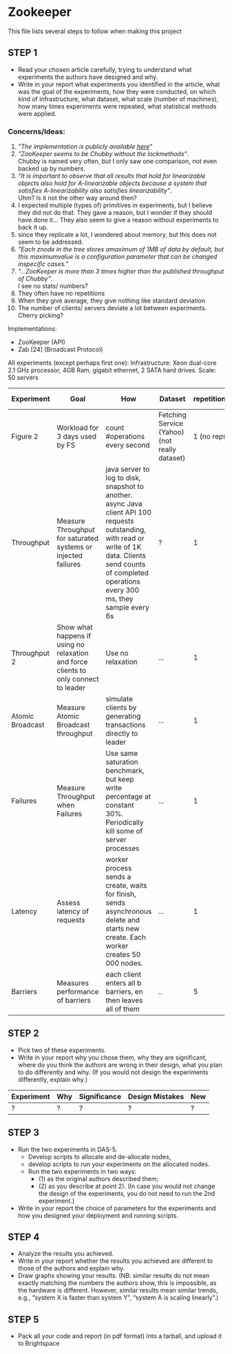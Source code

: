 # Zookeeper
This file lists several steps to follow when making this project

## STEP 1
 - Read your chosen article carefully, trying to understand what experiments the authors have designed and why. 
 - Write in your report what experiments you identified in the article, what was the goal of the experiments, how they were conducted, on which kind of infrastructure, what dataset, what scale (number of machines), how many times experiments were repeated, what statistical methods were applied.

### Concerns/Ideas:
 1. *"The implementation is publicly available [here](http://hadoop.apache.org/zookeeper)"*
 2. *"ZooKeeper seems to be Chubby without the lockmethods"*.  
Chubby is named very often, but I only saw one comparison, not even backed up by numbers.
 3. *"It is important to observe that all results that hold for linearizable objects also hold for A-linearizable objects because a system that satisfies A-linearizability also satisfies linearizability"*.  
Uhm? Is it not the other way around then?
 4. I expected multiple (types of) primitives in experiments, but I believe they did not do that. They gave a reason, but I wonder if they should have done it... They also seem to give a reason without experiments to back it up.
 5. since they replicate a lot, I wondered about memory, but this does not seem to be addressed.
 6. *"Each znode in the tree stores amaximum of 1MB of data by default, but this maximumvalue is a configuration parameter that can be changed inspecific cases."*
 7. *"...ZooKeeper is more than 3 times higher than the published throughput of Chubby"*.  
I see no stats/ numbers?
 8. They often have no repetitions
 9. When they give average, they give nothing like standard deviation
 10. The number of clients/ servers deviate a lot between experiments. Cherry picking?

Implementations:
 - ZooKeeper (API)
 - Zab \[24\] (Broadcast Protocol)

All experiments (except perhaps first one):
 Infrastructure: Xeon dual-core 2.1 GHz processor, 4GB Ram, gigabit ethernet, 2 SATA hard drives.
 Scale: 50 servers

|Experiment|Goal|How|Dataset|repetitions|statistical methods|Scale (if different)|
|---|---|---|---|---|---|---|
|Figure 2|Workload for 3 days used by FS|count #operations every second|Fetching Service (Yahoo) (not really dataset)|1 (no reps)|frequencies?|?|
|Throughput|Measure Throughput for saturated systems or injected failures|java server to log to disk, snapshot to another. async Java client API 100 requests outstanding, with read or write of 1K data. Clients send counts of completed operations every 300 ms, they sample every 6s|?|1|frequencies?|35 machines to simulate 250 simultaneous clients|
|Throughput 2|Show what happens if using no relaxation and force clients to only connect to leader|Use no relaxation|...|1|frequencies|-|
|Atomic Broadcast|Measure Atomic Broadcast throughput|simulate clients by generating transactions directly to leader|...|1|Average + min, max value|-|
|Failures|Measure Throughput when Failures|Use same saturation benchmark, but keep write percentage at constant 30%. Periodically kill some of server processes|...|1|Frequencies|5 machines|
|Latency|Assess latency of requests|worker process sends a create, waits for finish, sends asynchronous delete and starts new create. Each worker creates 50 000 nodes.|...|1|throughput = no. requests completed / total time to complete|3, 5, 7, 9 servers combined with 1, 10, 20 workers|
|Barriers|Measures performance of barriers|each client enters all b barriers, en then leaves all of them|..|5|Average|50, 100, 200 clients|



## STEP 2
 - Pick two of these experiments. 
 - Write in your report why you chose them, why they are significant, where do you think the authors are wrong in their design, what you plan to do differently and why. (If you would not design the experiments differently, explain why.)

|Experiment|Why|Significance|Design Mistakes|New|
|---|---|---|---|---|
|?|?|?|?|?|

## STEP 3
 - Run the two experiments in DAS-5. 
    - Develop scripts to allocate and de-allocate nodes, 
    - develop scripts to run your experiments on the allocated nodes. 
    - Run the two experiments in two ways: 
        - (1) as the original authors described them; 
        - (2) as you describe at point 2). (In case you would not change the design of the experiments, you do not need to run the 2nd experiment.) 
 - Write in your report the choice of parameters for the experiments and how you designed your deployment and running scripts.

## STEP 4
 - Analyze the results you achieved. 
 - Write in your report whether the results you achieved are different to those of the authors and explain why. 
 - Draw graphs showing your results. (NB: similar results do not mean exactly matching the numbers the authors show, this is impossible, as the hardware is different. However, similar results mean similar trends, e.g., “system X is faster than system Y”, “system A is scaling linearly”.)

## STEP 5
 - Pack all your code and report (in pdf format) into a tarball, and upload it to Brightspace